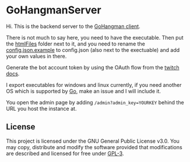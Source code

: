 # GoHangmanServer

Hi. This is the backend server to the [GoHangman client](https://github.com/Poolitzer/GoHangmanClient).

There is not much to say here, you need to have the executable. Then put the [htmlFiles](htmlFiles) folder next to it, and you need to rename the [config.json.example](config.json.example) to config.json (also next to the exectuable) and add your own values in there.

Generate the bot account token by using the OAuth flow from the [twitch docs](https://dev.twitch.tv/docs/authentication/getting-tokens-oauth). 

I export executables for windows and linux currently, if you need another OS which is supported by [Go](https://go.dev/), make an issue and I will include it.

You open the admin page by adding `/admin?admin_key=YOURKEY` behind the URL you host the instance at.

## License

This project is licensed under the GNU General Public License v3.0. You may copy, distribute and modify the software provided that modifications are described and licensed for free under [GPL-3](LICENSE).
